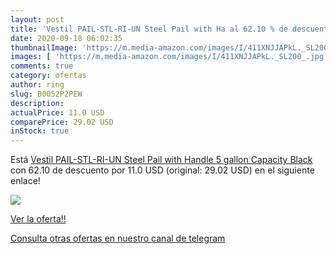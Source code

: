 ```yaml
---
layout: post
title: 'Vestil PAIL-STL-RI-UN Steel Pail with Ha al 62.10 % de descuento'
date: 2020-09-18 06:02:35
thumbnailImage: 'https://m.media-amazon.com/images/I/411XNJJAPkL._SL200_.jpg'
images: [ 'https://m.media-amazon.com/images/I/411XNJJAPkL._SL200_.jpg' ]
comments: true
category: ofertas
author: ring
slug: B0052P2PEW
description:
actualPrice: 11.0 USD
comparePrice: 29.02 USD
inStock: true
---
```


Está [Vestil PAIL-STL-RI-UN Steel Pail with Handle  5 gallon Capacity  Black](https://www.amazon.com/dp/B0052P2PEW/?tag=redken08-20) con 62.10 de descuento por 11.0 USD (original: 29.02 USD) en el siguiente enlace!

[![](https://m.media-amazon.com/images/I/411XNJJAPkL._SL200_.jpg)](https://www.amazon.com/dp/B0052P2PEW/?tag=redken08-20)

[Ver la oferta!!](https://www.amazon.com/dp/B0052P2PEW/?tag=redken08-20)

[Consulta otras ofertas en nuestro canal de telegram](https://t.me/s/ofertas25)

